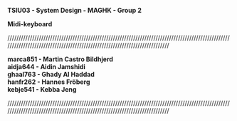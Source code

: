 **TSIU03 - System Design - MAGHK - Group 2** <br />

**Midi-keyboard**

///////////////////////////////////////////////////////////////////////////////////////////////////////////////////////////////////////////////////////////////////////////

**marca851 - Martin Castro Bildhjerd** <br />
**aidja644 - Aidin Jamshidi** <br />
**ghaal763 - Ghady Al Haddad** <br />
**hanfr262 - Hannes Fröberg** <br />
**kebje541 - Kebba Jeng** <br />

///////////////////////////////////////////////////////////////////////////////////////////////////////////////////////////////////////////////////////////////////////////
